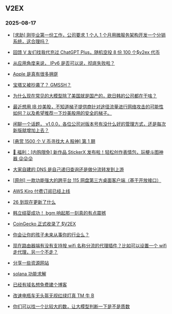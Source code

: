 ## V2EX 
### 2025-08-17

+ [[求助] 刚毕业第一份工作，公司要求 1 个人 1 个月用微服务架构开发一个分销系统，这合理吗？](https://www.v2ex.com/t/1152832)

+ [回馈 V 友们找我代充过 ChatGPT Plus，随机空投 8 份 100 个$v2ex 代币](https://www.v2ex.com/t/1152838)

+ [从应用角度来说， IPv6 是否可以说，彻底失败啦？](https://www.v2ex.com/t/1152772)

+ [Apple 是真有很多拥趸](https://www.v2ex.com/t/1152797)

+ [宝塔又被抄袭了？ GMSSH？](https://www.v2ex.com/t/1152822)

+ [为什么现在常见的大模型除了美国就是国产的，欧日韩的公司都在干啥？](https://www.v2ex.com/t/1152777)

+ [最近想用 IB 炒美股，不知道梯子提供商针对途径流量进行网络攻击的可能性如何？以及希望推荐一下炒美股用的安全的梯子。](https://www.v2ex.com/t/1152792)

+ [闲聊一个话题， v1.0.0，各位公司对版本号有没什么好的管理方式，还是每次新版就增加上去？](https://www.v2ex.com/t/1152788)

+ [[悬赏 1500 个 V 币寻找大 A 股神] 第 1 期](https://www.v2ex.com/t/1152798)

+ [🎁 福利：[内购限免] 新作品 StickerX 发布啦！轻松创作表情包，玩梗斗图神器 😜😜😜](https://www.v2ex.com/t/1152848)

+ [大家自建的 DNS 是自己递归查询还是做分流转发到上游](https://www.v2ex.com/t/1152862)

+ [[原创] 一款功能强大的跨平台 115 网盘第三方桌面客户端（基于开放接口）](https://www.v2ex.com/t/1152781)

+ [AWS Kiro 付费订阅已经上线](https://www.v2ex.com/t/1152789)

+ [26 到现在更新了什么](https://www.v2ex.com/t/1152827)

+ [韩立结婴成功！ bgm 响起那一刻真的有点震撼](https://www.v2ex.com/t/1152836)

+ [CoinGecko 正式收录了 $V2EX](https://www.v2ex.com/t/1152856)

+ [你会让你的孩子未来从事你的行业么？](https://www.v2ex.com/t/1152855)

+ [现在路由器端有没有支持按 wifi 名称分流的代理插件？比如可以设置一个 wifi 走代理，另一个不走？](https://www.v2ex.com/t/1152857)

+ [分享一些资源网站](https://www.v2ex.com/t/1152949)

+ [solana 功能求解](https://www.v2ex.com/t/1152901)

+ [已经有域名想免费建个博客](https://www.v2ex.com/t/1152920)

+ [改速电瓶车无头盔无视红绿灯真 TM 牛 B](https://www.v2ex.com/t/1152944)

+ [你们可以找一个比较大的数，让大模型判断一下是不是质数](https://www.v2ex.com/t/1152888)

